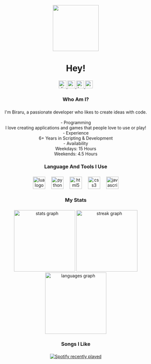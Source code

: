 <div align="center">
  <img height="150" src="https://raw.githubusercontent.com/BiraruX/BiraruX/main/icon.png"  />
</div>

###

<h1 align="center">Hey!</h1>

###

<div align="center">
  <a href="https://discord.com/users/914029241782398976" target="_blank">
    <img src="https://img.shields.io/static/v1?message=Discord&logo=discord&label=&color=7289DA&logoColor=white&labelColor=&style=for-the-badge" height="25" alt="discord logo"  />
  </a>
  <a href="https://www.youtube.com/@BiraruX" target="_blank">
    <img src="https://img.shields.io/static/v1?message=Youtube&logo=youtube&label=&color=FF0000&logoColor=white&labelColor=&style=for-the-badge" height="25" alt="youtube logo"  />
  </a>
  <a href="https://ko-fi.com/biraru" target="_blank">
    <img src="https://img.shields.io/static/v1?message=Ko-fi&logo=ko-fi&label=&color=F16061&logoColor=white&labelColor=&style=for-the-badge" height="25" alt="ko-fi logo"  />
  </a>
  <a href="https://www.patreon.com/c/BiraruX" target="_blank">
    <img src="https://img.shields.io/static/v1?message=Patreon&logo=patreon&label=&color=F96854&logoColor=white&labelColor=&style=for-the-badge" height="25" alt="patreon logo"  />
  </a>
</div>

###

<h3 align="center">Who Am I?</h3>

###

<p align="center">I'm Biraru, a passionate developer who likes to create ideas with code.<br><br>- Programming<br>I love creating applications and games that people love to use or play!<br>- Experience<br>6+ Years in Scripting & Development<br>- Availability<br>Weekdays: 15 Hours<br>Weekends: 4.5 Hours</p>

###

<h3 align="center">Language And Tools I Use</h3>

###

<div align="center">
  <img src="https://cdn.jsdelivr.net/gh/devicons/devicon/icons/lua/lua-original.svg" height="40" alt="lua logo"  />
  <img width="12" />
  <img src="https://cdn.jsdelivr.net/gh/devicons/devicon/icons/python/python-original.svg" height="40" alt="python logo"  />
  <img width="12" />
  <img src="https://cdn.jsdelivr.net/gh/devicons/devicon/icons/html5/html5-original.svg" height="40" alt="html5 logo"  />
  <img width="12" />
  <img src="https://cdn.jsdelivr.net/gh/devicons/devicon/icons/css3/css3-original.svg" height="40" alt="css3 logo"  />
  <img width="12" />
  <img src="https://cdn.jsdelivr.net/gh/devicons/devicon/icons/javascript/javascript-original.svg" height="40" alt="javascript logo"  />
</div>

###

<h3 align="center">My Stats</h3>

###

<div align="center">
  <img src="https://github-readme-stats.vercel.app/api?username=BiraruX&hide_title=false&hide_rank=false&show_icons=true&include_all_commits=true&count_private=true&disable_animations=false&theme=dark&locale=en&hide_border=false&order=1" height="200" alt="stats graph"  />
  <img src="https://streak-stats.demolab.com?user=BiraruX&locale=en&mode=daily&theme=dark&hide_border=false&border_radius=5&date_format=j%20M%5B%20Y%5D&order=3" height="200" alt="streak graph"  />
  <img src="https://github-readme-stats.vercel.app/api/top-langs?username=BiraruX&locale=en&hide_title=false&layout=compact&card_width=320&langs_count=12&theme=dark&hide_border=false&order=2" height="200" alt="languages graph"  />
</div>

###

<h3 align="center">Songs I Like</h3>

###

<div align="center">
  <a href="https://open.spotify.com/user/313ccq7irbdxibj4garboqaad6dm">
    <img src="https://spotify-recently-played-readme.vercel.app/api?user=313ccq7irbdxibj4garboqaad6dm&count=5" alt="Spotify recently played"  />
  </a>
</div>

###